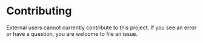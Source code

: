 # Contributing

External users cannot currently contribute to this project. If you see an error or have a question, you are welcome to file an issue.
